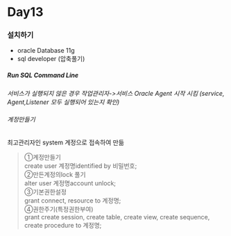 # Day13

### 설치하기
- oracle Database 11g
- sql developer (압축풀기)

##### Run SQL Command Line<br>
*서비스가 실행되지 않은 경우 작업관리자->서비스 Oracle Agent 시작 시킴 (service, Agent,Listener 모두 실행되어 있는지 확인)*

###### 계정만들기
최고관리자인 system 계정으로 접속하여 만듦
>①계정만들기 <br>
create user 계정명identified by 비밀번호; <br>
②만든계정의lock 풀기 <br>
alter user 계정명account unlock; <br>
③기본권한설정<br>
grant connect, resource to 계정명; <br>
④권한주기(특정권한부여)<br>
grant create session, create table, create view,
create sequence, create procedure
to 계정명;
